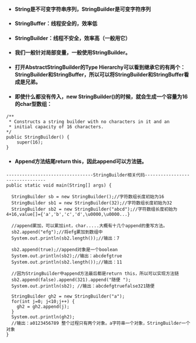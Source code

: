 * #### String是不可变字符串序列，StringBuilder是可变字符序列
* #### **StringBuffer**：线程安全的，效率低
* #### **StringBuilder**：线程不安全，效率高（一般用它）
* #### 我们一般针对局部变量，一般使用StringBuilder。
* #### 打开AbstractStringBuilder的Type Hierarchy可以看到继承它的有两个：StringBuilder和StringBuffer，所以可以将StringBuilder和StringBuffer看成是兄弟。
 
* #### 即使什么都没有传入，new StringBuilder()的时候，就会生成一个容量为16的char型数组：

```
/**
 * Constructs a string builder with no characters in it and an
 * initial capacity of 16 characters.
*/
public StringBuilder() {
    super(16);
}
```

* #### Append方法结尾return this，因此append可以方法链。

```
---------------------------------StringBuilder相关代码--------------------------------
public static void main(String[] args) {

  StringBuilder sb = new StringBuilder();//字符数组长度初始为16
  StringBuilder sb1 = new StringBuilder(32);//字符数组长度初始为32
  StringBuilder sb2 = new StringBuilder("abcd");//字符数组长度初始为4+16,value[]={'a','b','c','d',\u0000,\u0000...}
		
  //append累加，可以累加int，char.....大概有十几个append的重写方法。
  sb2.append("efg");//将efg累加到数组中
  System.out.println(sb2.length());//输出：7
		
  sb2.append(true);//append对象是一个boolean
  System.out.println(sb2);//输出：abcdefgtrue
  System.out.println(sb2.length());//输出：11
		
  //因为StringBuilder中append方法最后都是return this，所以可以实现方法链
  sb2.append(false).append(321).append("随便 ");
  System.out.println(sb2); //输出：abcdefgtruefalse321随便
		
  StringBuilder gh2 = new StringBuilder("a");
  for(int j=0; j<10;j++) {
    gh2 = gh2.append(j);
  }
  System.out.println(gh2); 
  //输出：a0123456789 整个过程只有两个对象。a字符串一个对象，StringBuilder一个对象
}
  ```
  




